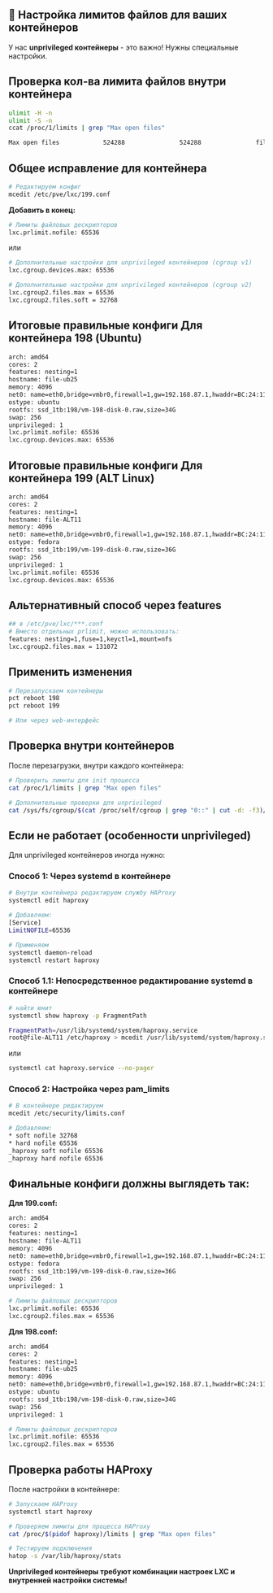 ## 🔧 Настройка лимитов файлов для ваших контейнеров

У нас **unprivileged контейнеры** - это важно! Нужны специальные настройки.

## **Проверка кол-ва лимита файлов внутри контейнера**
```bash
ulimit -H -n
ulimit -S -n
ccat /proc/1/limits | grep "Max open files"
```
```bash
Max open files            524288               524288               files 
```


## **Общее исправление для контейнера**

```bash
# Редактируем конфиг
mcedit /etc/pve/lxc/199.conf
```

**Добавить в конец:**
```bash
# Лимиты файловых дескрипторов
lxc.prlimit.nofile: 65536
```
или
```bash
# Дополнительные настройки для unprivileged контейнеров (cgroup v1)
lxc.cgroup.devices.max: 65536

# Дополнительные настройки для unprivileged контейнеров (cgroup v2)
lxc.cgroup2.files.max = 65536
lxc.cgroup2.files.soft = 32768
```



## **Итоговые правильные конфиги Для контейнера 198 (Ubuntu)**

```bash
arch: amd64
cores: 2
features: nesting=1
hostname: file-ub25
memory: 4096
net0: name=eth0,bridge=vmbr0,firewall=1,gw=192.168.87.1,hwaddr=BC:24:11:C1:17:70,ip=192.168.87.101/24,type=veth
ostype: ubuntu
rootfs: ssd_1tb:198/vm-198-disk-0.raw,size=34G
swap: 256
unprivileged: 1
lxc.prlimit.nofile: 65536
lxc.cgroup.devices.max: 65536 
```

## **Итоговые правильные конфиги Для контейнера 199 (ALT Linux)**

```bash
arch: amd64
cores: 2
features: nesting=1
hostname: file-ALT11
memory: 4096
net0: name=eth0,bridge=vmbr0,firewall=1,gw=192.168.87.1,hwaddr=BC:24:11:48:36:3A,ip=192.168.87.100/24,type=veth
ostype: fedora
rootfs: ssd_1tb:199/vm-199-disk-0.raw,size=36G
swap: 256
unprivileged: 1
lxc.prlimit.nofile: 65536
lxc.cgroup.devices.max: 65536
```



## **Альтернативный способ через features**

```bash
## в /etc/pve/lxc/***.conf
# Вместо отдельных prlimit, можно использовать:
features: nesting=1,fuse=1,keyctl=1,mount=nfs
lxc.cgroup2.files.max = 131072
```



## **Применить изменения**

```bash
# Перезапускаем контейнеры
pct reboot 198
pct reboot 199

# Или через web-интерфейс
```



## **Проверка внутри контейнеров**

После перезагрузки, внутри каждого контейнера:

```bash
# Проверить лимиты для init процесса
cat /proc/1/limits | grep "Max open files"

# Дополнительные проверки для unprivileged
cat /sys/fs/cgroup/$(cat /proc/self/cgroup | grep "0::" | cut -d: -f3)/pids.max
```



## **Если не работает (особенности unprivileged)**

Для unprivileged контейнеров иногда нужно:

### **Способ 1: Через systemd в контейнере**
```bash
# Внутри контейнера редактируем службу HAProxy
systemctl edit haproxy

# Добавляем:
[Service]
LimitNOFILE=65536

# Применяем
systemctl daemon-reload
systemctl restart haproxy
```

### **Способ 1.1: Непосредственное редактирование systemd в контейнере**
```bash
# найти юнит
systemctl show haproxy -p FragmentPath
```
```bash
FragmentPath=/usr/lib/systemd/system/haproxy.service
root@file-ALT11 /etc/haproxy > mcedit /usr/lib/systemd/system/haproxy.service
```
или
```bash
systemctl cat haproxy.service --no-pager
```


### **Способ 2: Настройка через pam_limits**
```bash
# В контейнере редактируем
mcedit /etc/security/limits.conf

# Добавляем:
* soft nofile 32768
* hard nofile 65536
_haproxy soft nofile 65536
_haproxy hard nofile 65536
```



## **Финальные конфиги должны выглядеть так:**

**Для 199.conf:**
```bash
arch: amd64
cores: 2
features: nesting=1
hostname: file-ALT11
memory: 4096
net0: name=eth0,bridge=vmbr0,firewall=1,gw=192.168.87.1,hwaddr=BC:24:11:48:36:3A,ip=192.168.87.100/24,type=veth
ostype: fedora
rootfs: ssd_1tb:199/vm-199-disk-0.raw,size=36G
swap: 256
unprivileged: 1

# Лимиты файловых дескрипторов
lxc.prlimit.nofile: 65536
lxc.cgroup2.files.max = 65536
```

**Для 198.conf:**
```bash
arch: amd64
cores: 2
features: nesting=1
hostname: file-ub25
memory: 4096
net0: name=eth0,bridge=vmbr0,firewall=1,gw=192.168.87.1,hwaddr=BC:24:11:C1:17:70,ip=192.168.87.101/24,type=veth
ostype: ubuntu
rootfs: ssd_1tb:198/vm-198-disk-0.raw,size=34G
swap: 256
unprivileged: 1

# Лимиты файловых дескрипторов
lxc.prlimit.nofile: 65536
lxc.cgroup2.files.max = 65536
```



## **Проверка работы HAProxy**

После настройки в контейнере:
```bash
# Запускаем HAProxy
systemctl start haproxy

# Проверяем лимиты для процесса HAProxy
cat /proc/$(pidof haproxy)/limits | grep "Max open files"

# Тестируем подключения
hatop -s /var/lib/haproxy/stats
```

**Unprivileged контейнеры требуют комбинации настроек LXC и внутренней настройки системы!** 


